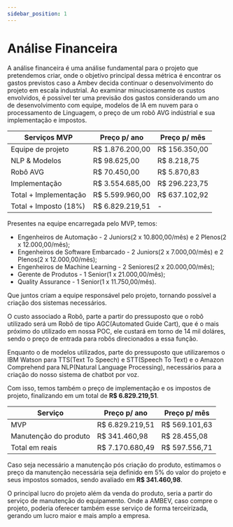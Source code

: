 ```yaml
---
sidebar_position: 1
---
```


# Análise Financeira

A análise financeira é uma análise fundamental para o projeto que pretendemos criar, onde o objetivo principal dessa métrica é encontrar os gastos previstos caso a Ambev decida continuar o desenvolvimento do projeto em escala industrial. Ao examinar minuciosamente os custos envolvidos, é possível ter uma previsão dos gastos considerando um ano de desenvolvimento com equipe, modelos de IA em nuvem para o processamento de Linguagem, o preço de um robô AVG indústrial e sua implementação e impostos.

| Serviços MVP          | Preço p/ ano    | Preço p/ mês  |
| --------------------- | --------------- | ------------- |
| Equipe de projeto     | R$ 1.876.200,00 | R$ 156.350,00 |
| NLP & Modelos         | R$ 98.625,00    | R$ 8.218,75   |
| Robô AVG              | R$ 70.450,00    | R$ 5.870,83   |
| Implementação         | R$ 3.554.685,00 | R$ 296.223,75 |
| Total + Implementação | R$ 5.599.960,00 | R$ 637.102,92 |
| Total + Imposto (18%) | R$ 6.829.219,51 | -             |

Presentes na equipe encarregada pelo MVP, temos:
- Engenheiros de Automação - 2 Juniors(2 x 10.800,00/mês) e 2 Plenos(2 x 12.000,00/mês);
- Engenheiros de Software Embarcado - 2 Juniors(2 x 7.000,00/mês) e 2 Plenos(2 x 12.000,00/mês);
- Engenheiros de Machine Learning - 2 Seniores(2 x 20.000,00/mês);
- Gerente de Produtos - 1 Senior(1 x 21.000,00/mês);
- Quality Assurance - 1 Senior(1 x 11.750,00/mês).

Que juntos criam a equipe responsável pelo projeto, tornando possível a criação dos sistemas necessários.

O custo associado a Robô, parte a partir do pressuposto que o robô utilizado será um Robô de tipo AGC(Automated Guide Cart), que é o mais próximo do utilizado em nossa POC, ele custará em torno de 14 mil doláres, sendo o preço de entrada para robôs direcionados a essa função.

Enquanto o de modelos utilizados, parte do pressuposto que utilizaremos o IBM Watson para TTS(Text To Speech) e STT(Speech To Text) e o Amazon Comprehend para NLP(Natural Language Processing), necessários para a criação do nosso sistema de chatbot por voz.

Com isso, temos também o preço de implementação e os impostos de projeto, finalizando em um total de **R$ 6.829.219,51**.

| Serviço              | Preço p/ ano    | Preço p/ mês  |
| -------------------- | --------------- | ------------- |
| MVP                  | R$ 6.829.219,51 | R$ 569.101,63 |
| Manutenção do produto| R$ 341.460,98   | R$ 28.455,08  |
| Total em reais       | R$ 7.170.680,49 | R$ 597.556,71 |

Caso seja necessário a manutenção pós criação do produto, estimamos o preço da manutenção necessária seja definido em 5% do valor do projeto e seus impostos somados, sendo avaliado em **R$ 341.460,98**.

O principal lucro do projeto além da venda do produto, seria a partir do serviço de manutenção do equipamento. Onde a AMBEV, caso compre o projeto, poderia oferecer também esse serviço de forma terceirizada, gerando um lucro maior e mais amplo a empresa.